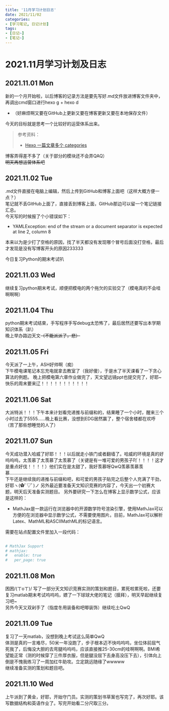 ```yaml
---
title: '11月学习计划日志'
date: 2021/11/02
categories:
- [学习笔记, 日记计划]
tags:
- [日记~]
- [笔记~]
---
```

# 2021.11月学习计划及日志  
## 2021.11.01 Mon  
新的一个月开始啦，以后博客的记录方法是要先写好.md文件放进博客文件夹中，再调出cmd窗口进行hexo g + hexo d  
- （好麻烦啊又要在GitHub上更新又要在博客更新又要在本地保存文件）  

今天的目标就是思考一个比较好的运营体系出来。  
> 参考资料：
>- [Hexo 一篇文章多个 categories](https://www.jianshu.com/p/bff1b1845ac9?utm_campaign=maleskine&utm_content=note&utm_medium=seo_notes&utm_source=recommendation)  

博客弄得差不多了（关于部分的模块还不会弄QAQ）  
~~明天再想运营体系吧~~

## 2021.11.02 Tue  
.md文件直接在电脑上编辑，然后上传到GitHub和博客上面吧（这样大概方便一点？）  
笔记就不丢GitHub上面了，直接丢到博客上面，GitHub那边可以留一个笔记链接汇总。  
今天写的时候报了个小错误如下：  
- YAMLException: end of the stream or a document separator is expected at line 2, column 8  

本来以为是少打了空格的原因，找了半天都没有发现哪个冒号后面没打空格，最后才发现是没有写博客开头的原因233333
  
今日复习Python的期末考试叭  

## 2021.11.03 Wed  
继续复习python期末考试，顺便把模电的两个拖欠的实验交了（模电真的不会哇啊啊啊）  

## 2021.11.04 Thu  
python期末考试结束，手写程序手写debug太恐怖了，最后居然还要写出本学期知识体系（趴）  
晚上举办路边天文~~（不能派派了，悲）~~

## 2021.11.05 Fri  
今天派了一上午，ASH好帅啊（痴）  
下午模电课笔记本忘充电就拿去教室了（我好傻），于是水了半天课看了一下贪心算法的例题。
晚上把模电第六章作业做完了，天文望远镜ppt也提交完了，好耶~  
快乐的周末要来辽！！！！！！！！！！！

## 2021.11.06 Sat  
大派特派！！！下午本来计划看完递推与前缀和的，结果睡了一个小时，醒来三个小时过去了5555……晚上看比赛，没想到EDG居然赢了，整个宿舍楼都在欢呼（苦了那些想睡觉的人了）  

## 2021.11.07 Sun  
今天成功潜入哈威了好耶！！！以后就走小铁门或者翻墙了。哈威的环境是真的好呜呜呜，太羡慕了太羡慕了太羡慕了（关键是有一堆可爱的男孩子吖！！！！这才是重点好伐！！！！）他们实在是太甜了，我好羡慕呀QwQ羡慕羡慕羡慕……………………………………  
下午还是继续我的递推与前缀和吧，和可爱的男孩子贴完之后整个人充满了干劲，好耶ヽ(✿ﾟ▽ﾟ)ノ
另外最近要准备天文知识竞赛的内容了，今天出一个初赛大题，明天后天准备实测题目。
另外要研究一下怎么在博客上显示数学公式，应该是这样的：
- MathJax是一款运行在浏览器中的开源数学符号渲染引擎，使用MathJax可以方便的在浏览器中显示数学公式，不需要使用图片。目前，MathJax可以解析Latex、MathML和ASCIIMathML的标记语言。

需要在站点配置文件里加入一段代码：  
``` python  
  
# MathJax Support
# mathjax:
#   enable: true
#   per_page: true
```

## 2021.11.08 Mon  
困困/(ㄒoㄒ)/ 写了一部分天文知识竞赛实测的策划和题目，累死啦累死啦，还要复习matlab期末考试呜呜呜，嫖了一下球球大佬的笔记（膜拜），明天早起继续复习吧~  
另外今天又双剁手了（指度冬用装备和吧唧装饰）继续吃土QwQ

## 2021.11.09 Tue  
复习了一天matlab，没想到晚上考试这么简单QwQ  
体测是真的一言难尽，50米一年没跑了，步子根本迈不快呜呜呜，坐位体前屈气死我了，后悔没大胆的去弯腿呜呜呜，应该直接推25-30cm的哇啊啊啊。BMI希望能正常（测的时候穿了三件厚衣服，但是腿没屈下去身高没压下去），引体向上倒是不愧我练习了一周加红牛助攻。立定跳远随缘了wwwww  
继续准备实测的策划和题目吧。  

## 2021.11.10 Wed  
上午派到了黄金，好耶，开始守门员。实测的策划书草案也写完了，再次好耶。该写数据结构和英语作业了。写完开始看二分尺取三分。




